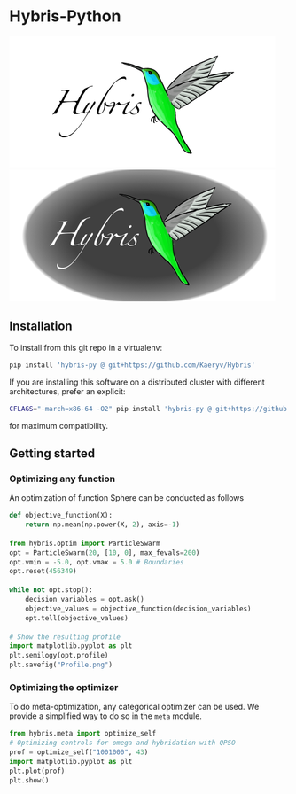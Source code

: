 # Hybris-Python
![](colhybris-light.png#gh-light-mode-only)
![](colhybris-dark.png#gh-dark-mode-only)
## Installation

To install from this git repo in a virtualenv:

```bash
pip install 'hybris-py @ git+https://github.com/Kaeryv/Hybris'
```

If you are installing this software on a distributed cluster with different architectures, prefer an explicit:

```bash
CFLAGS="-march=x86-64 -O2" pip install 'hybris-py @ git+https://github.com/Kaeryv/Hybris'
```

for maximum compatibility.


## Getting started

### Optimizing any function

An optimization of function Sphere can be conducted as follows

```python
def objective_function(X):
    return np.mean(np.power(X, 2), axis=-1)

from hybris.optim import ParticleSwarm
opt = ParticleSwarm(20, [10, 0], max_fevals=200)
opt.vmin = -5.0, opt.vmax = 5.0 # Boundaries
opt.reset(456349)

while not opt.stop():
    decision_variables = opt.ask()
    objective_values = objective_function(decision_variables)
    opt.tell(objective_values)

# Show the resulting profile
import matplotlib.pyplot as plt
plt.semilogy(opt.profile)
plt.savefig("Profile.png")
```

### Optimizing the optimizer

To do meta-optimization, any categorical optimizer can be used. We provide a simplified way to do so in the `meta` module.
```python
from hybris.meta import optimize_self
# Optimizing controls for omega and hybridation with QPSO
prof = optimize_self("1001000", 43)
import matplotlib.pyplot as plt
plt.plot(prof)
plt.show()
```


